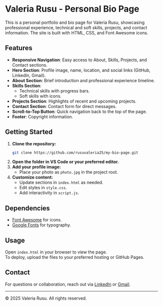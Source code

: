 # Valeria Rusu - Personal Bio Page

This is a personal portfolio and bio page for Valeria Rusu, showcasing professional experience, technical and soft skills, projects, and contact information. The site is built with HTML, CSS, and Font Awesome icons.

## Features

- **Responsive Navigation**: Easy access to About, Skills, Projects, and Contact sections.
- **Hero Section**: Profile image, name, location, and social links (GitHub, LinkedIn, Gmail).
- **About Section**: Brief introduction and professional experience timeline.
- **Skills Section**: 
  - Technical skills with progress bars.
  - Soft skills with icons.
- **Projects Section**: Highlights of recent and upcoming projects.
- **Contact Section**: Contact form for direct messages.
- **Scroll-to-Top Button**: Quick navigation back to the top of the page.
- **Footer**: Copyright information.

## Getting Started

1. **Clone the repository:**
   ```sh
   git clone https://github.com/rusuvaleria25/my-bio-page.git
   ```
2. **Open the folder in VS Code or your preferred editor.**
3. **Add your profile image:**
   - Place your photo as `photo.jpg` in the project root.
4. **Customize content:**
   - Update sections in `index.html` as needed.
   - Edit styles in `style.css`.
   - Add interactivity in `script.js`.

## Dependencies

- [Font Awesome](https://cdnjs.cloudflare.com/ajax/libs/font-awesome/6.4.0/css/all.min.css) for icons.
- [Google Fonts](https://fonts.google.com/) for typography.

## Usage

Open `index.html` in your browser to view the page.  
To deploy, upload the files to your preferred hosting or GitHub Pages.

## Contact

For questions or collaboration, reach out via [LinkedIn](https://www.linkedin.com/in/valeria-rusu-071759316/) or [Gmail](mailto:rusu.valeria25@gmail.com).

---

© 2025 Valeria Rusu. All rights reserved.
